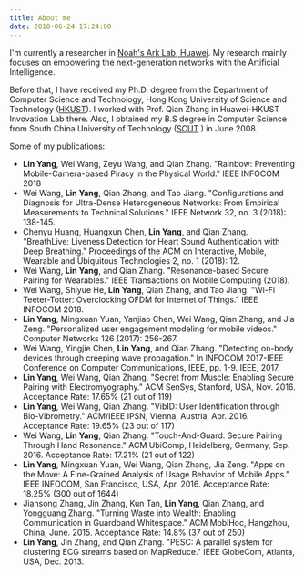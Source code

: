 ```yaml
---
title: About me
date: 2018-06-24 17:24:00
---
```

I'm currently a researcher in [Noah's Ark Lab, Huawei](http://www.noahlab.com.hk/). My research mainly focuses on empowering the next-generation networks with the Artificial Intelligence.

Before that, I have received my Ph.D. degree from the Department of Computer Science and Technology, Hong Kong University of Science and Technology ([HKUST](http://www.ust.hk/)). I worked with Prof. Qian Zhang in Huawei-HKUST Invovation Lab there. Also, I obtained my B.S degree in Computer Science from South China University of Technology ([SCUT](http://en.scut.edu.cn/) ) in June 2008.

Some of my publications:
* **Lin Yang**, Wei Wang, Zeyu Wang, and Qian Zhang. "Rainbow: Preventing Mobile-Camera-based Piracy in the Physical World." IEEE INFOCOM 2018
* Wei Wang, **Lin Yang**, Qian Zhang, and Tao Jiang. "Configurations and Diagnosis for Ultra-Dense Heterogeneous Networks: From Empirical Measurements to Technical Solutions." IEEE Network 32, no. 3 (2018): 138-145.
* Chenyu Huang, Huangxun Chen, **Lin Yang**, and Qian Zhang. "BreathLive: Liveness Detection for Heart Sound Authentication with Deep Breathing." Proceedings of the ACM on Interactive, Mobile, Wearable and Ubiquitous Technologies 2, no. 1 (2018): 12.
* Wei Wang, **Lin Yang**, and Qian Zhang. "Resonance-based Secure Pairing for Wearables." IEEE Transactions on Mobile Computing (2018).
* Wei Wang, Shiyue He, **Lin Yang**, Qian Zhang, and Tao Jiang. "Wi-Fi Teeter-Totter: Overclocking OFDM for Internet of Things." IEEE INFOCOM 2018.
* **Lin Yang**, Mingxuan Yuan, Yanjiao Chen, Wei Wang, Qian Zhang, and Jia Zeng. "Personalized user engagement modeling for mobile videos." Computer Networks 126 (2017): 256-267.
* Wei Wang, Yingjie Chen, **Lin Yang**, and Qian Zhang. "Detecting on-body devices through creeping wave propagation." In INFOCOM 2017-IEEE Conference on Computer Communications, IEEE, pp. 1-9. IEEE, 2017.
* **Lin Yang**, Wei Wang, Qian Zhang. "Secret from Muscle: Enabling Secure Pairing with Electromyography." ACM SenSys, Stanford, USA, Nov. 2016. Acceptance Rate: 17.65% (21 out of 119)
* **Lin Yang**, Wei Wang, Qian Zhang. "VibID: User Identification through Bio-Vibrometry." ACM/IEEE IPSN, Vienna, Austria, Apr. 2016. Acceptance Rate: 19.65% (23 out of 117)
* Wei Wang, **Lin Yang**, Qian Zhang. "Touch-And-Guard: Secure Pairing Through Hand Resonance." ACM UbiComp, Heidelberg, Germany, Sep. 2016. Acceptance Rate: 17.21% (21 out of 122)
* **Lin Yang**, Mingxuan Yuan, Wei Wang, Qian Zhang, Jia Zeng. "Apps on the Move: A Fine-Grained Analysis of Usage Behavior of Mobile Apps." IEEE INFOCOM, San Francisco, USA, Apr. 2016. Acceptance Rate: 18.25% (300 out of 1644)
* Jiansong Zhang, Jin Zhang, Kun Tan, **Lin Yang**, Qian Zhang, and Yongguang Zhang. "Turning Waste into Wealth: Enabling Communication in Guardband Whitespace." ACM MobiHoc, Hangzhou, China, June. 2015. Acceptance Rate: 14.8% (37 out of 250)
* **Lin Yang**, Jin Zhang, and Qian Zhang. "PESC: A parallel system for clustering ECG streams based on MapReduce." IEEE GlobeCom, Atlanta, USA, Dec. 2013.
